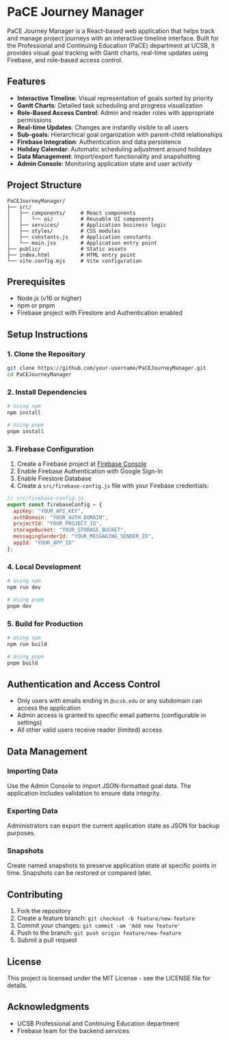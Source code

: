 # PaCE Journey Manager

PaCE Journey Manager is a React-based web application that helps track and manage project journeys with an interactive timeline interface. Built for the Professional and Continuing Education (PaCE) department at UCSB, it provides visual goal tracking with Gantt charts, real-time updates using Firebase, and role-based access control.

## Features

- **Interactive Timeline**: Visual representation of goals sorted by priority
- **Gantt Charts**: Detailed task scheduling and progress visualization
- **Role-Based Access Control**: Admin and reader roles with appropriate permissions
- **Real-time Updates**: Changes are instantly visible to all users
- **Sub-goals**: Hierarchical goal organization with parent-child relationships
- **Firebase Integration**: Authentication and data persistence
- **Holiday Calendar**: Automatic scheduling adjustment around holidays
- **Data Management**: Import/export functionality and snapshotting
- **Admin Console**: Monitoring application state and user activity

## Project Structure

```
PaCEJourneyManager/
├── src/
│   ├── components/     # React components
│   │   └── ui/         # Reusable UI components
│   ├── services/       # Application business logic
│   ├── styles/         # CSS modules
│   ├── constants.js    # Application constants
│   └── main.jsx        # Application entry point
├── public/             # Static assets
├── index.html          # HTML entry point
└── vite.config.mjs     # Vite configuration
```

## Prerequisites

- Node.js (v16 or higher)
- npm or pnpm
- Firebase project with Firestore and Authentication enabled

## Setup Instructions

### 1. Clone the Repository

```bash
git clone https://github.com/your-username/PaCEJourneyManager.git
cd PaCEJourneyManager
```

### 2. Install Dependencies

```bash
# Using npm
npm install

# Using pnpm
pnpm install
```

### 3. Firebase Configuration

1. Create a Firebase project at [Firebase Console](https://console.firebase.google.com/)
2. Enable Firebase Authentication with Google Sign-In
3. Enable Firestore Database
4. Create a `src/firebase-config.js` file with your Firebase credentials:

```javascript
// src/firebase-config.js
export const firebaseConfig = {
  apiKey: "YOUR_API_KEY",
  authDomain: "YOUR_AUTH_DOMAIN",
  projectId: "YOUR_PROJECT_ID",
  storageBucket: "YOUR_STORAGE_BUCKET",
  messagingSenderId: "YOUR_MESSAGING_SENDER_ID",
  appId: "YOUR_APP_ID"
};
```

### 4. Local Development

```bash
# Using npm
npm run dev

# Using pnpm
pnpm dev
```

### 5. Build for Production

```bash
# Using npm
npm run build

# Using pnpm
pnpm build
```

## Authentication and Access Control

- Only users with emails ending in `@ucsb.edu` or any subdomain can access the application
- Admin access is granted to specific email patterns (configurable in settings)
- All other valid users receive reader (limited) access

## Data Management

### Importing Data
Use the Admin Console to import JSON-formatted goal data. The application includes validation to ensure data integrity.

### Exporting Data
Administrators can export the current application state as JSON for backup purposes.

### Snapshots
Create named snapshots to preserve application state at specific points in time. Snapshots can be restored or compared later.

## Contributing

1. Fork the repository
2. Create a feature branch: `git checkout -b feature/new-feature`
3. Commit your changes: `git commit -am 'Add new feature'`
4. Push to the branch: `git push origin feature/new-feature`
5. Submit a pull request

## License

This project is licensed under the MIT License - see the LICENSE file for details.

## Acknowledgments

- UCSB Professional and Continuing Education department
- Firebase team for the backend services
